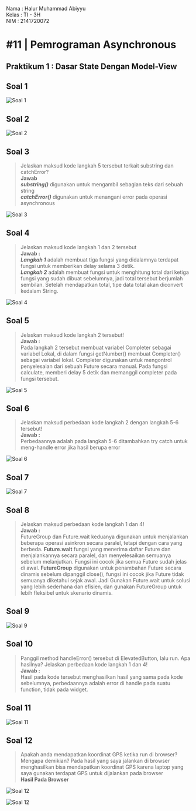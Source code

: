 Nama : Halur Muhammad Abiyyu
<br>
Kelas : TI - 3H
<br>
NIM : 2141720072

# #11 | Pemrograman Asynchronous

## Praktikum 1 : Dasar State Dengan Model-View

## Soal 1
![Soal 1](./assets/soal_1.png)

## Soal 2
![Soal 2](./assets/soal_2.png)

## Soal 3

> Jelaskan maksud kode langkah 5 tersebut terkait substring dan catchError? <br> **Jawab** <br>
***substring()*** digunakan untuk mengambil sebagian teks dari sebuah string <br>
***catchError()*** digunakan untuk menangani error pada operasi asynchronous

![Soal 3](./assets/soal_3.gif)

## Soal 4

> Jelaskan maksud kode langkah 1 dan 2 tersebut <br>
**Jawab :** <br>
***Langkah 1*** adalah membuat tiga fungsi yang didalamnya terdapat fungsi untuk memberikan delay selama 3 detik.<br>
***Langkah 2*** adalah membuat fungsi untuk menghitung total dari ketiga fungsi yang sudah dibuat sebelumnya, jadi total tersebut berjumlah sembilan. Setelah mendapatkan total, tipe data total akan diconvert kedalam String.<br>

![Soal 4](./assets/soal_4.gif)

## Soal 5
> Jelaskan maksud kode langkah 2 tersebut! <br>
**Jawab :** <br>
Pada langkah 2 tersebut membuat variabel Completer sebagai variabel Lokal, di dalam fungsi getNumber() membuat Completer<int>() sebagai variabel lokal.
Completer digunakan untuk mengontrol penyelesaian dari sebuah Future secara manual. Pada fungsi calculate, memberi delay 5 detik dan memanggil completer pada fungsi tersebut.

![Soal 5](./assets/soal_5.gif)

## Soal 6
> Jelaskan maksud perbedaan kode langkah 2 dengan langkah 5-6 tersebut! <br>
**Jawab :** <br>
Perbedaannya adalah pada langkah 5-6 ditambahkan try catch untuk meng-handle error jika hasil berupa error <br>

![Soal 6](./assets/soal_6.gif)

## Soal 7
![Soal 7](./assets/soal_7.gif)

## Soal 8
> Jelaskan maksud perbedaan kode langkah 1 dan 4! <br>
**Jawab :** <br>
FutureGroup dan Future.wait keduanya digunakan untuk menjalankan beberapa operasi asinkron secara paralel, tetapi dengan cara yang berbeda. **Future.wait** fungsi yang menerima daftar Future dan menjalankannya secara paralel, dan menyelesaikan semuanya sebelum melanjutkan. Fungsi ini cocok jika semua Future sudah jelas di awal. **FutureGroup** digunakan untuk penambahan Future secara dinamis sebelum dipanggil close(), fungsi ini cocok jika Future tidak semuanya diketahui sejak awal. Jadi Gunakan Future.wait untuk solusi yang lebih sederhana dan efisien, dan gunakan FutureGroup untuk lebih fleksibel untuk skenario dinamis.

## Soal 9
![Soal 9](./assets/soal_9.gif) <br>


## Soal 10
> Panggil method handleError() tersebut di ElevatedButton, lalu run. Apa hasilnya? Jelaskan perbedaan kode langkah 1 dan 4! <br>
**Jawab :** <br>
Hasil pada kode tersebut menghasilkan hasil yang sama pada kode sebelumnya, perbedaannya adalah error di handle pada suatu function, tidak pada widget.

## Soal 11
![Soal 11](./assets/soal_11.jpg) <br>

## Soal 12
> Apakah anda mendapatkan koordinat GPS ketika run di browser? Mengapa demikian?
Pada hasil yang saya jalankan di browser menghasilkan bisa mendapatkan koordinat GPS karena laptop yang saya gunakan terdapat GPS untuk dijalankan pada browser
<br> **Hasil Pada Browser** <br>

![Soal 12](./assets/soal_12_browser.png) <br>


![Soal 12](./assets/soal_12.gif) <br>
